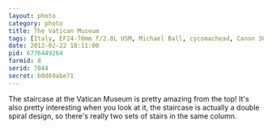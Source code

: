 ```yaml
---
layout: photo
category: photo
title: The Vatican Museum
tags: [Italy, EF24-70mm f/2.8L USM, Michael Ball, cycomachead, Canon 30D, portrait, Canon, 30D, EF 24-70 f2.8L, Vatican Museum, Vatican, stairs, staircase, Rome, Europe, architecture, Holy See]
date: 2012-02-22 18:11:00
pid: 6776449264
farmid: 8
serid: 7044
secret: b0d69abe71
---
```


The staircase at the Vatican Museum is pretty amazing from the top! It's also pretty interesting when you look at it, the staircase is actually a double spiral design, so there's really two sets of stairs in the same column.
